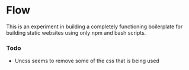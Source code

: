 # Flow

This is an experiment in building a completely functioning boilerplate for building static websites using only npm and bash scripts.

### Todo

* Uncss seems to remove some of the css that is being used

